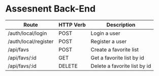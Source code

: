 # Assesnent Back-End

| Route                | HTTP Verb | Description                  |
| -------------------- | --------- | ---------------------------- |
| /auth/local/login    | POST      | Login a user                 |
| /auth/local/register | POST      | Register a user              |
| /api/favs            | POST      | Create a favorite list       |
| /api/favs/:id        | GET       | Get a favorite list by id    |
| /api/favs/:id        | DELETE    | Delete a favorite list by id |
